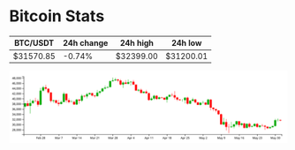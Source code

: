 # Bitcoin Stats

BTC/USDT|24h change|24h high|24h low|
|---|---|---|---|
|$31570.85|-0.74%|$32399.00|$31200.01|

<img src="./chart.svg">
